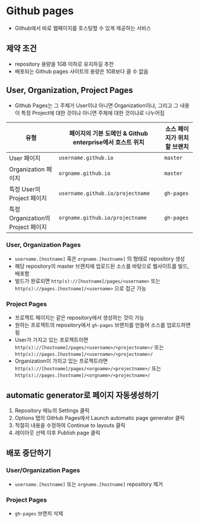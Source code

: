 # Github pages
- Github에서 바로 웹페이지를 호스팅할 수 있게 제공하는 서비스

## 제약 조건
- repository 용량을 1GB 이하로 유지하길 추천
- 배포되는 Github pages 사이트의 용량은 1GB보다 클 수 없음

## User, Organization, Project Pages
- Github Pages는 그 주체가 User이냐 아니면 Organization이냐, 그리고 그 내용이 특정 Project에 대한 것이냐 아니면 주체에 대한 것이냐로 나누어짐

| 유형 | 페이지의 기본 도메인 & Github enterprise에서 호스트 위치 | 소스 페이지가 위치할 브랜치 |
| -- | -- | -- |
| User 페이지 | `username.github.io` | `master` |
| Organization 페이지 | `orgname.github.io` | `master` |
| 특정 User의 Project 페이지 | `username.github.io/projectname` | `gh-pages` |
| 특정 Organization의 Project 페이지 | `orgname.github.io/projectname` | `gh-pages` |

### User, Organization Pages
- `username.[hostname]` 혹은 `orgname.[hostname]` 의 형태로 repository 생성
- 해당 repository의 master 브랜치에 업로드된 소스를 바탕으로 웹사이트를 빌드, 배포함
- 빌드가 완료되면 `http(s)://[hostname]/pages/<username>` 또는  `http(s)://pages.[hostname]/<username>` 으로 접근 가능

### Project Pages
- 프로젝트 페이지는 같은 repository에서 생성하는 것이 가능
- 원하는 프로젝트의 repository에서 `gh-pages` 브랜치를 만들어 소스를 업로드하면 됨
- User가 가지고 있는 프로젝트이면 `http(s)://[hostname]/pages/<username>/<projectname>/` 또는 `http(s)://pages.[hostname]/<username>/<projectname>/`
- Organization이 가지고 있는 프로젝트라면 `http(s)://[hostname]/pages/<orgname>/<projectname>/` 또는 `http(s)://pages.[hostname]/<orgname>/<projectname>/`

## automatic generator로 페이지 자동생성하기
1. Repository 메뉴의 Settings 클릭
2. Options 탭의 GitHub Pages에서 Launch automatic page generator 클릭
3. 적절히 내용을 수정하여 Continue to layouts 클릭
4. 레이아웃 선택 이후 Publish page 클릭

## 배포 중단하기
### User/Organization Pages
- `username.[hostname]` 또는 `orgname.[hostname]` repository 제거

### Project Pages
- `gh-pages` 브랜치 삭제

